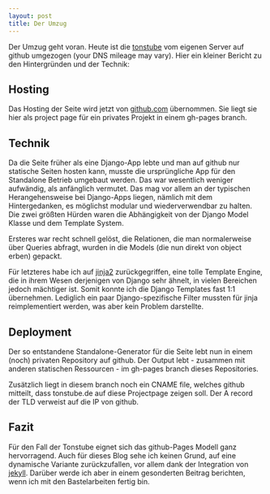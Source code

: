 ```yaml
---
layout: post
title: Der Umzug
---
```


Der Umzug geht voran. Heute ist die [tonstube](http://tonstube.de) vom eigenen Server auf github umgezogen (your DNS mileage may vary). Hier ein kleiner Bericht zu den Hintergründen und der Technik:

Hosting
-------
Das Hosting der Seite wird jetzt von [github.com](http://github.com) übernommen. Sie liegt sie hier als project page für ein privates Projekt in einem gh-pages branch.

Technik
-------
Da die Seite früher als eine Django-App lebte und man auf github nur statische Seiten hosten kann, musste die ursprüngliche App für den Standalone Betrieb umgebaut werden. Das war wesentlich weniger aufwändig, als anfänglich vermutet. Das mag vor allem an der typischen Herangehensweise bei Django-Apps liegen, nämlich mit dem Hintergedanken, es möglichst modular und wiederverwendbar zu halten.
Die zwei größten Hürden waren die Abhängigkeit von der Django Model Klasse und dem Template System.

Ersteres war recht schnell gelöst, die Relationen, die man normalerweise über Queries abfragt, wurden in die Models (die nun direkt von object erben) gepackt.

Für letzteres habe ich auf [jinja2](http://jinja.pocoo.org/) zurückgegriffen, eine tolle Template Engine, die in ihrem Wesen derjenigen von Django sehr ähnelt, in vielen Bereichen jedoch mächtiger ist. Somit konnte ich die Django Templates fast 1:1 übernehmen. Lediglich ein paar Django-spezifische Filter mussten für jinja reimplementiert werden, was aber kein Problem darstellte.

Deployment
----------
Der so entstandene Standalone-Generator für die Seite lebt nun in einem (noch) privaten Repository auf github. Der Output lebt - zusammen mit anderen statischen Ressourcen - im gh-pages branch dieses Repositories.

Zusätzlich liegt in diesem branch noch ein CNAME file, welches github mitteilt, dass tonstube.de auf diese Projectpage zeigen soll. Der A record der TLD verweist auf die IP von github.

Fazit
-----
Für den Fall der Tonstube eignet sich das github-Pages Modell ganz hervorragend. Auch für dieses Blog sehe ich keinen Grund, auf eine dynamische Variante zurückzufallen, vor allem dank der Integration von [jekyll](https://github.com/mojombo/jekyll). Darüber werde ich aber in einem gesonderten Beitrag berichten, wenn ich mit den Bastelarbeiten fertig bin.
